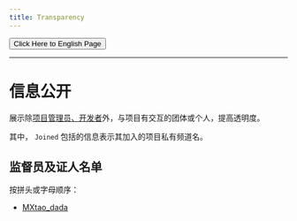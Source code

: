 ```yaml
---
title: Transparency
---
```


<link rel="stylesheet" href="/css/chinese.css">
<button onmouseover="PlaySound('totop1')" onmouseout="StopSound('totop1')" onclick="window.location.href = '/transparency/';" class="en">Click Here to English Page</button>

---

# 信息公开

展示除[项目管理员、开发者](/team/)外，与项目有交互的团体或个人，提高透明度。

其中， `Joined` 包括的信息表示其加入的项目私有频道名。

## 监督员及证人名单

按拼头或字母顺序：

- [MXtao_dada](https://t.me/mrwangzhe) 
<a class="no">- ID: 347437156 - Joined: WATCH</a>

<style>
.key, .no {
    color: rgba(255,255,255,0.7);
    font-weight: normal;
}
</style>

<audio id="no_button" src="/audio/button/no.ogg"/>
<audio id="no_click" src="/audio/button/no_click.ogg"/>
<audio src="/audio/door/dooropenpage.ogg" autoplay></audio>
